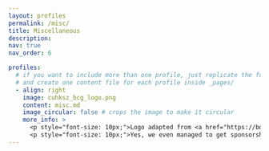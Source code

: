```yaml
---
layout: profiles
permalink: /misc/
title: Miscellaneous
description: 
nav: true
nav_order: 6

profiles:
  # if you want to include more than one profile, just replicate the following block
  # and create one content file for each profile inside _pages/
  - align: right
    image: cuhksz_bcg_logo.png
    content: misc.md
    image_circular: false # crops the image to make it circular
    more_info: >
      <p style="font-size: 10px;">Logo adapted from <a href="https://boardgamegeek.com/boardgame/230802/azul">AZUL</a>AZUL by <a href="https://corporate.asmodee.com/">Asmodee</a>.</p>
      <p style="font-size: 10px;">Yes, we even managed to get sponsorship once from Asmodee CN. </p>
---
```

